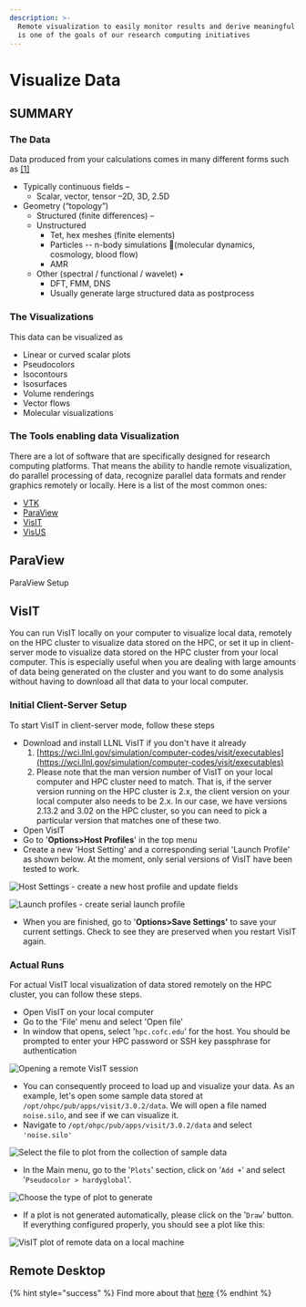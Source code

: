 ```yaml
---
description: >-
  Remote visualization to easily monitor results and derive meaningful insights
  is one of the goals of our research computing initiatives
---
```


# Visualize Data

## SUMMARY

### The Data

Data produced from your calculations comes in many different forms such as [\[1\]](https://www.chpc.utah.edu/presentations/images-and-pdfs/SCIVisHPC.pdf)

* Typically continuous fields –
  * Scalar, vector, tensor –2D, 3D, 2.5D 
* Geometry \(“topology”\) 
  * Structured \(finite differences\) –
  * Unstructured 
    * Tet, hex meshes \(finite elements\) 
    * Particles -- n-body simulations \(molecular dynamics, cosmology, blood flow\) 
    * AMR
  * Other \(spectral / functional / wavelet\) •
    * DFT, FMM, DNS 
    * Usually generate large structured data as postprocess

### The Visualizations 

This data can be visualized as 

* Linear or curved scalar plots
* Pseudocolors
* Isocontours
* Isosurfaces
* Volume renderings
* Vector flows
* Molecular visualizations

### The Tools enabling data Visualization

There are a lot of software that are specifically designed for research computing platforms. That means the ability to handle remote visualization, do parallel processing of data, recognize parallel data formats and render graphics remotely or locally. Here is a list of the most common ones:

* [VTK](http://www.vtk.org)
* [ParaView](http://www.paraview.org)
* [VisIT](http://visit.llnl.gov)
* [VisUS](https://wiki.visus.org/index.php/ViSUS_Viewer)

## ParaView

ParaView Setup

## VisIT

You can run VisIT locally on your computer to visualize local data, remotely on the HPC cluster to visualize data stored on the HPC, or set it up in client-server mode to visualize data stored on the HPC cluster from your local computer. This is especially useful when you are dealing with large amounts of data being generated on the cluster and you want to do some analysis without having to download all that data to your local computer.

### Initial Client-Server Setup

To start VisIT in client-server mode, follow these steps

* Download and install LLNL VisIT if you don't have it already 
  1. [https://wci.llnl.gov/simulation/computer-codes/visit/executables](https://wci.llnl.gov/simulation/computer-codes/visit/executables)
  2. Please note that the man version number of VisIT on your local computer and HPC cluster need to match. That is, if the server version running on the HPC cluster is 2.x, the client version on your local computer also needs to be 2.x. In our case, we have versions 2.13.2 and 3.02 on the HPC cluster, so you can need to pick a particular version that matches one of these two.
* Open VisIT
* Go to '**Options&gt;Host Profiles**' in the top menu
* Create a new 'Host Setting' and a corresponding serial 'Launch Profile' as shown below. At the moment, only serial versions of VisIT have been tested to work. 

![Host Settings - create a new host profile and update fields](../.gitbook/assets/visit-302-1%20%281%29.png)

![Launch profiles - create serial launch profile](../.gitbook/assets/visit-302-2.png)

* When you are finished, go to '**Options&gt;Save Settings'** to save your current settings. Check to see they are preserved when you restart VisIT again.

###  Actual Runs

For actual VisIT local visualization of data stored remotely on the HPC cluster, you can follow these steps.

* Open VisIT on your local computer
* Go to the 'File' menu and select 'Open file'
* In window that opens, select '`hpc.cofc.edu`' for the host. You should be prompted to enter your HPC password or SSH key passphrase for authentication

![Opening a remote VisIT session](../.gitbook/assets/visit-302-3.png)

*  You can consequently proceed to load up and visualize your data. As an example, let's open some sample data stored at `/opt/ohpc/pub/apps/visit/3.0.2/data`. We will open a file named `noise.silo`, and see if we can visualize it.
* Navigate to `/opt/ohpc/pub/apps/visit/3.0.2/data` and select `'noise.silo'`

![Select the file to plot from the collection of sample data](../.gitbook/assets/visit-302-4.png)

* In the Main menu, go to the '`Plots`' section, click on '`Add +`' and select '`Pseudocolor > hardyglobal`'. 

![Choose the type of plot to generate](../.gitbook/assets/visit-302-5.png)

 

* If a plot is not generated automatically, please click on the '`Draw`' button. If everything configured properly, you should see a plot like this:

![VisIT plot of remote data on a local machine](../.gitbook/assets/visit-302-6.png)





## Remote Desktop  

{% hint style="success" %}
Find more about that [here](https://hpc-cofc.gitbook.io/docs/using-the-hpc/access-hpc/gui-remote-desktop)
{% endhint %}





